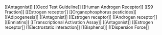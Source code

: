 [[Antagonist]]
[[Oecd Test Guideline]]
[[Human Androgen Receptor]]
[[S9 Fraction]]
[[Estrogen receptor]]
[[Organophosphorus pesticides]]
[[Adipogenesis]]
[[Antagonist]]
[[Estrogen receptor]]
[[Androgen receptor]]
[[Enniatins]]
[[Transcriptional Activation Assay]]
[[Antagonist]]
[[Estrogen receptor]]
[[Electrostatic interaction]]
[[Bisphenol]]
[[Dispersion Force]]
